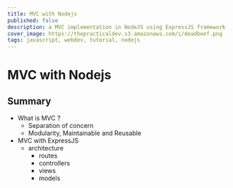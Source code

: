 ```yaml
---
title: MVC with Nodejs
published: false
description: a MVC implementation in NodeJS using ExpressJS framework
cover_image: https://thepracticaldev.s3.amazonaws.com/i/deadbeef.png
tags: javascript, webdev, tutorial, nodejs
---
```

# MVC with Nodejs

## Summary
- What is MVC ?
    * Separation of concern
    * Modularity, Maintainable and Reusable
- MVC with ExpressJS
    * architecture
        - routes
        - controllers
        - views
        - models
